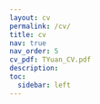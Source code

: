 ```yaml
---
layout: cv
permalink: /cv/
title: cv
nav: true
nav_order: 5
cv_pdf: TYuan_CV.pdf
description:
toc:
  sidebar: left
---
```

